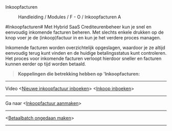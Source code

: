 <properties>
	<page>
		<title>Inkoopfacturen</title>
		<description>Inkoopfacturen</description>
	</page>
	<menu>
		<position>Handleiding / Modules / F - O / Inkoopfacturen</position>
		<title>Introductie</title>
		<sort>A</sort>
	</menu>
</properties>

#Inkoopfacturen#
Met Hybrid SaaS Crediteurenbeheer kun je snel en eenvoudig inkomende facturen beheren. Met slechts enkele drukken op de knop voer je de (inkoop)factuur in en kun je het verdere proces managen.

Inkomende facturen worden overzichtelijk opgeslagen, waardoor je ze altijd eenvoudig terug kunt vinden en de huidige betalingsstatus kunt controleren. Het proces voor inkomende facturen verloopt hierdoor sneller en facturen kunnen eerder op tijd worden betaald. 

> **Koppelingen die betrekking hebben op 'Inkoopfacturen:**

----------
Video <[Nieuwe inkoopfactuur inboeken](https://www.youtube.com/watch?v=4UbYIfuvXm0)>
<[Inkoop inboeken](https://www.youtube.com/watch?v=jdQJ9dZM6tY)>

----------

Ga naar <[Inkoopfactuur aanmaken](http://hybridsaas.support/pages/handleiding/modules/F-O/inkoopfacturen/een-inkoopfactuur-aanmaken)>

----------

<[Betaalbatch ongedaan maken](http://hybridsaas.support/pages/handleiding/modules/F-O/inkoopfacturen/inkoopfactuur-ongedaan-maken-uit-sepa-betaal-batch/inkoopfactuur-ongedaan-maken-uit-sepa-betaal-batch)>

----------
